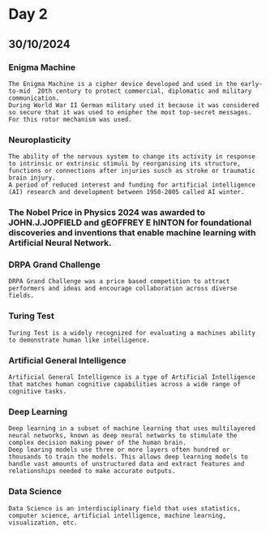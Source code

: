 # Day 2
## 30/10/2024

### Enigma Machine
```
The Enigma Machine is a cipher device developed and used in the early-to-mid  20th century to protect commercial, diplomatic and military communication.
During World War II German military used it because it was considered so secure that it was used to enipher the most top-secret messages.
For this rotor mechanism was used.
```
### Neuroplasticity
```
The ability of the nervous system to change its activity in response to intrinsic or extrinsic stimuli by reorganising its structure, functions or connections after injuries susch as stroke or traumatic brain injury.
A period of reduced interest and funding for artificial intelligence (AI) research and development between 1950-2005 called AI winter.
```
### The Nobel Price in Physics 2024 was awarded to JOHN.J.JOPFIELD and gEOFFREY E hINTON for foundational discoveries and inventions that enable machine learning with Artificial Neural Network.
### DRPA Grand Challenge
```
DRPA Grand Challenge was a price based competition to attract performers and ideas and encourage collaboration across diverse fields.
```
### Turing Test
```
Turing Test is a widely recognized for evaluating a machines ability to demonstrate human like intelligence.
```
### Artificial General Intelligence
```
Artificial General Intelligence is a type of Artificial Intelligence that matches human cognitive capabilities across a wide range of cognitive tasks.
```
### Deep Learning
```
Deep learning in a subset of machine learning that uses multilayered neural networks, known as deep neural networks to stimulate the complex decision making power of the human brain.
Deep learing models use three or more layers often hundred or thousands to train the models. This allows deep learning models to handle vast amounts of unstructured data and extract features and relationships needed to make accurate outputs.
```
### Data Science
```
Data Science is an interdisciplinary field that uses statistics, computer science, artificial intelligence, machine learning, visualization, etc.
```
